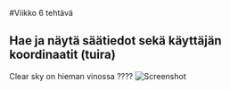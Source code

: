 #Viikko 6 tehtävä
## Hae ja näytä säätiedot sekä käyttäjän koordinaatit (tuira)
Clear sky on hieman vinossa ????
![Screenshot](https://github.com/Sakkeyy/IN00CT08-3005-Homework/assets/127964245/0e78ec06-1731-47d0-aa8e-0d85072991f3)
